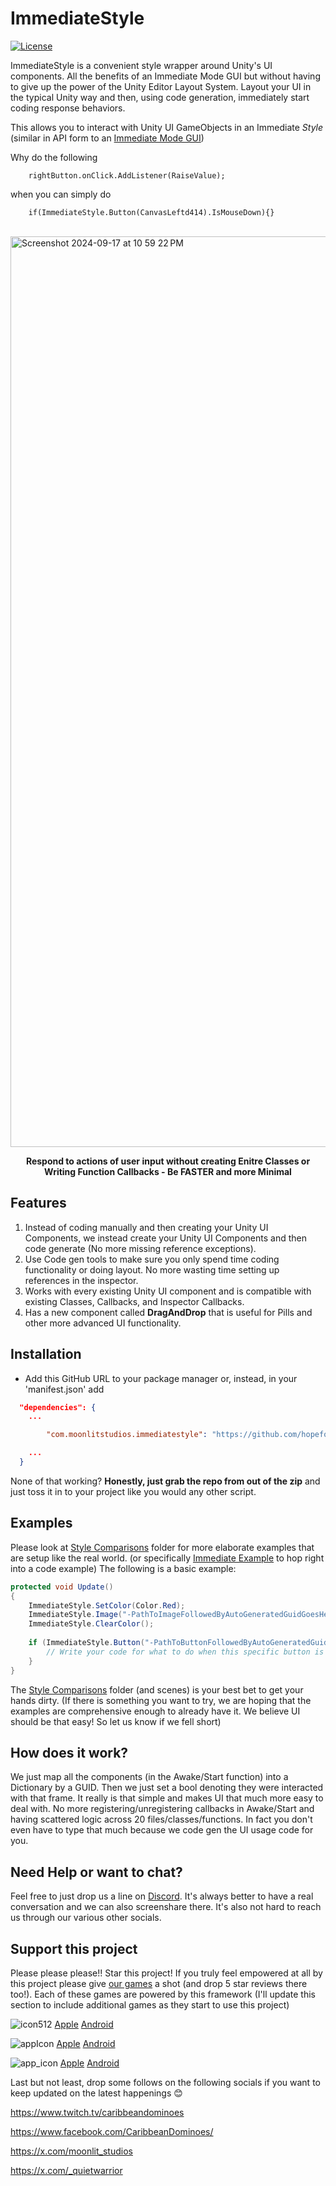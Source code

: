 # ImmediateStyle 
[![License](https://img.shields.io/badge/license-MIT-green)](https://github.com/hopeforsenegal/immediatestyle/blob/master/LICENSE.md)

ImmediateStyle is a convenient style wrapper around Unity's UI components. All the benefits of an Immediate Mode GUI but without having to give up the power of the Unity Editor Layout System. Layout your UI in the typical Unity way and then, using code generation, immediately start coding response behaviors.

This allows you to interact with Unity UI GameObjects in an Immediate *Style* (similar in API form to an [Immediate Mode GUI](https://caseymuratori.com/blog_0001))

Why do the following

```    rightButton.onClick.AddListener(RaiseValue);```

when you can simply do

```    if(ImmediateStyle.Button(CanvasLeftd414).IsMouseDown){}```

<br>

<img width="1457" alt="Screenshot 2024-09-17 at 10 59 22 PM" src="https://github.com/user-attachments/assets/9c660dce-0f4c-4bd3-a0d6-ddac30b2390f">

<p align="center">
<b>Respond to actions of user input without creating Enitre Classes or Writing Function Callbacks - Be FASTER and more Minimal
</b>
<br>
</p>

## Features
1. Instead of coding manually and then creating your Unity UI Components, we instead create your Unity UI Components and then code generate (No more missing reference exceptions).
2. Use Code gen tools to make sure you only spend time coding functionality or doing layout. No more wasting time setting up references in the inspector.
3. Works with every existing Unity UI component and is compatible with existing Classes, Callbacks, and Inspector Callbacks.
4. Has a new component called **DragAndDrop** that is useful for Pills and other more advanced UI functionality.

## Installation

- Add this GitHub URL to your package manager or, instead, in your 'manifest.json' add
```json
  "dependencies": {
	...

    	"com.moonlitstudios.immediatestyle": "https://github.com/hopeforsenegal/com.moonlitstudios.immediatestyle.git",

	...
  }
```

None of that working? **Honestly, just grab the repo from out of the zip** and just toss it in to your project like you would any other script.

## Examples
Please look at [Style Comparisons](https://github.com/hopeforsenegal/com.moonlitstudios.immediatestyle/blob/main/StyleComparisons) folder for more elaborate examples that are setup like the real world. (or specifically [Immediate Example](https://github.com/hopeforsenegal/com.moonlitstudios.immediatestyle/blob/main/StyleComparisons/ImmediateExample.cs) to hop right into a code example) 
The following is a basic example: 
```cs
protected void Update()
{
	ImmediateStyle.SetColor(Color.Red);
	ImmediateStyle.Image("-PathToImageFollowedByAutoGeneratedGuidGoesHere-")
	ImmediateStyle.ClearColor();
	
	if (ImmediateStyle.Button("-PathToButtonFollowedByAutoGeneratedGuidGoesHere-").IsMouseDown) {
	    // Write your code for what to do when this specific button is clicked
	}
}
```
The [Style Comparisons](https://github.com/hopeforsenegal/com.moonlitstudios.immediatestyle/blob/main/StyleComparisons) folder (and scenes) is your best bet to get your hands dirty. (If there is something you want to try, we are hoping that the examples are comprehensive enough to already have it. We believe UI should be that easy! So let us know if we fell short)

## How does it work?
We just map all the components (in the Awake/Start function) into a Dictionary by a GUID. Then we just set a bool denoting they were interacted with that frame. It really is that simple and makes UI that much more easy to deal with. No more registering/unregistering callbacks in Awake/Start and having scattered logic across 20 files/classes/functions. In fact you don't even have to type that much because we code gen the UI usage code for you.

## Need Help or want to chat?
Feel free to just drop us a line on [Discord](https://discord.gg/8y87EEaftE). It's always better to have a real conversation and we can also screenshare there. It's also not hard to reach us through our various other socials.

## Support this project 
Please please please!! Star this project! If you truly feel empowered at all by this project please give [our games](https://linktr.ee/moonlit_games) a shot (and drop 5 star reviews there too!). Each of these games are powered by this framework (I'll update this section to include additional games as they start to use this project)

![icon512](https://github.com/user-attachments/assets/85141dc9-110e-4a8d-b684-6c9a686c278b)
[Apple](https://apps.apple.com/us/app/caribbean-dominoes/id1588590418)
[Android](https://play.google.com/store/apps/details?id=com.MoonlitStudios.CaribbeanDominoes)

![appIcon](https://github.com/user-attachments/assets/4266f475-ac9b-4176-9f97-985b8e1025ce)
[Apple](https://apps.apple.com/us/app/solitaire-islands/id6478837950)
[Android](https://play.google.com/store/apps/details?id=com.MoonlitStudios.SolitaireIslands)

![app_icon](https://github.com/user-attachments/assets/13ba91c7-53b4-4469-bdd0-9f0598048a28)
[Apple](https://apps.apple.com/us/app/ludi-classic/id1536964897)
[Android](https://play.google.com/store/apps/details?id=com.MoonlitStudios.Ludi)


Last but not least, drop some follows on the following socials if you want to keep updated on the latest happenings 😊

https://www.twitch.tv/caribbeandominoes

https://www.facebook.com/CaribbeanDominoes/

https://x.com/moonlit_studios

https://x.com/_quietwarrior
